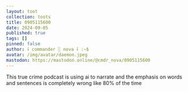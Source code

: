 ```yaml
---
layout: toot
collection: toots
title: 0905115600
date: 2024-09-05
published: true
tags: []
pinned: false
author: ⸸ commander ░ nova ⸸ :~$
avatar: /img/avatar/daemon.jpeg
mastodon: https://mastodon.online/@cmdr_nova/0905115600
---
```


This true crime podcast is using ai to narrate and the emphasis on words and sentences is completely wrong like 80% of the time
